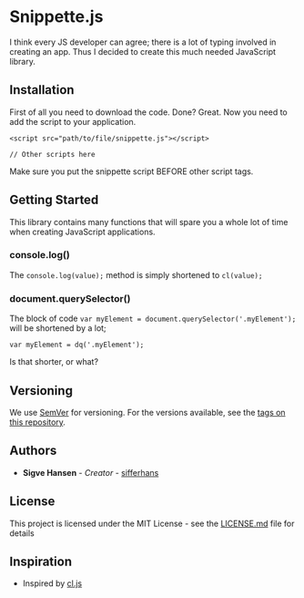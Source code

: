 # Snippette.js

I think every JS developer can agree; there is a lot of typing involved in creating an app.
Thus I decided to create this much needed JavaScript library.

## Installation

First of all you need to download the code.
Done? Great.
Now you need to add the script to your application.

```
<script src="path/to/file/snippette.js"></script>

// Other scripts here
```
Make sure you put the snippette script BEFORE other script tags.

## Getting Started

This library contains many functions that will spare you a whole lot of time when creating JavaScript applications.

### console.log()

The ```console.log(value);``` method is simply shortened to ```cl(value);```

### document.querySelector()

The block of code ```var myElement = document.querySelector('.myElement');``` will be shortened by a lot;
```
var myElement = dq('.myElement');
```
Is that shorter, or what?

## Versioning

We use [SemVer](http://semver.org/) for versioning. For the versions available, see the [tags on this repository](https://github.com/your/project/tags).

## Authors

* **Sigve Hansen** - *Creator* - [sifferhans](https://github.com/sifferhans)

## License

This project is licensed under the MIT License - see the [LICENSE.md](LICENSE.md) file for details

## Inspiration

* Inspired by [cl.js](https://github.com/johnchinjew/cl.js)
